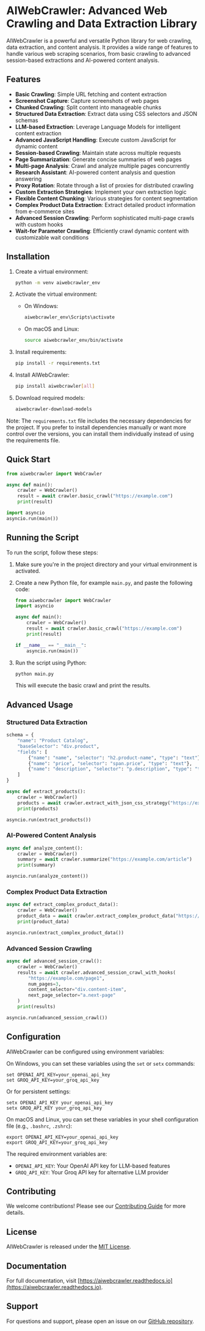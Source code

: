 # AIWebCrawler: Advanced Web Crawling and Data Extraction Library

AIWebCrawler is a powerful and versatile Python library for web crawling, data extraction, and content analysis. It provides a wide range of features to handle various web scraping scenarios, from basic crawling to advanced session-based extractions and AI-powered content analysis.

## Features

- **Basic Crawling**: Simple URL fetching and content extraction
- **Screenshot Capture**: Capture screenshots of web pages
- **Chunked Crawling**: Split content into manageable chunks
- **Structured Data Extraction**: Extract data using CSS selectors and JSON schemas
- **LLM-based Extraction**: Leverage Language Models for intelligent content extraction
- **Advanced JavaScript Handling**: Execute custom JavaScript for dynamic content
- **Session-based Crawling**: Maintain state across multiple requests
- **Page Summarization**: Generate concise summaries of web pages
- **Multi-page Analysis**: Crawl and analyze multiple pages concurrently
- **Research Assistant**: AI-powered content analysis and question answering
- **Proxy Rotation**: Rotate through a list of proxies for distributed crawling
- **Custom Extraction Strategies**: Implement your own extraction logic
- **Flexible Content Chunking**: Various strategies for content segmentation
- **Complex Product Data Extraction**: Extract detailed product information from e-commerce sites
- **Advanced Session Crawling**: Perform sophisticated multi-page crawls with custom hooks
- **Wait-for Parameter Crawling**: Efficiently crawl dynamic content with customizable wait conditions

## Installation

1. Create a virtual environment:
   ```bash
   python -m venv aiwebcrawler_env
   ```

2. Activate the virtual environment:
   - On Windows:
     ```bash
     aiwebcrawler_env\Scripts\activate
     ```
   - On macOS and Linux:
     ```bash
     source aiwebcrawler_env/bin/activate
     ```

3. Install requirements:
   ```bash
   pip install -r requirements.txt
   ```

4. Install AIWebCrawler:
   ```bash
   pip install aiwebcrawler[all]
   ```

5. Download required models:
   ```bash
   aiwebcrawler-download-models
   ```

Note: The `requirements.txt` file includes the necessary dependencies for the project. If you prefer to install dependencies manually or want more control over the versions, you can install them individually instead of using the requirements file.

## Quick Start

```python
from aiwebcrawler import WebCrawler

async def main():
    crawler = WebCrawler()
    result = await crawler.basic_crawl("https://example.com")
    print(result)

import asyncio
asyncio.run(main())
```

## Running the Script

To run the script, follow these steps:

1. Make sure you're in the project directory and your virtual environment is activated.

2. Create a new Python file, for example `main.py`, and paste the following code:

   ```python
   from aiwebcrawler import WebCrawler
   import asyncio

   async def main():
       crawler = WebCrawler()
       result = await crawler.basic_crawl("https://example.com")
       print(result)

   if __name__ == "__main__":
       asyncio.run(main())
   ```

3. Run the script using Python:

   ```bash
   python main.py
   ```

   This will execute the basic crawl and print the results.

## Advanced Usage

### Structured Data Extraction

```python
schema = {
    "name": "Product Catalog",
    "baseSelector": "div.product",
    "fields": [
        {"name": "name", "selector": "h2.product-name", "type": "text"},
        {"name": "price", "selector": "span.price", "type": "text"},
        {"name": "description", "selector": "p.description", "type": "text"}
    ]
}

async def extract_products():
    crawler = WebCrawler()
    products = await crawler.extract_with_json_css_strategy("https://example.com/products", schema)
    print(products)

asyncio.run(extract_products())
```

### AI-Powered Content Analysis

```python
async def analyze_content():
    crawler = WebCrawler()
    summary = await crawler.summarize("https://example.com/article")
    print(summary)

asyncio.run(analyze_content())
```

### Complex Product Data Extraction

```python
async def extract_complex_product_data():
    crawler = WebCrawler()
    product_data = await crawler.extract_complex_product_data("https://example.com/product")
    print(product_data)

asyncio.run(extract_complex_product_data())
```

### Advanced Session Crawling

```python
async def advanced_session_crawl():
    crawler = WebCrawler()
    results = await crawler.advanced_session_crawl_with_hooks(
        "https://example.com/page1",
        num_pages=3,
        content_selector="div.content-item",
        next_page_selector="a.next-page"
    )
    print(results)

asyncio.run(advanced_session_crawl())
```

## Configuration

AIWebCrawler can be configured using environment variables:

On Windows, you can set these variables using the `set` or `setx` commands:

```
set OPENAI_API_KEY=your_openai_api_key
set GROQ_API_KEY=your_groq_api_key
```

Or for persistent settings:

```
setx OPENAI_API_KEY your_openai_api_key
setx GROQ_API_KEY your_groq_api_key
```

On macOS and Linux, you can set these variables in your shell configuration file (e.g., `.bashrc`, `.zshrc`):

```
export OPENAI_API_KEY=your_openai_api_key
export GROQ_API_KEY=your_groq_api_key
```

The required environment variables are:

- `OPENAI_API_KEY`: Your OpenAI API key for LLM-based features
- `GROQ_API_KEY`: Your Groq API key for alternative LLM provider

## Contributing

We welcome contributions! Please see our [Contributing Guide](CONTRIBUTING.md) for more details.

## License

AIWebCrawler is released under the [MIT License](LICENSE).

## Documentation

For full documentation, visit [https://aiwebcrawler.readthedocs.io](https://aiwebcrawler.readthedocs.io).

## Support

For questions and support, please open an issue on our [GitHub repository](https://github.com/yourusername/aiwebcrawler/issues).
